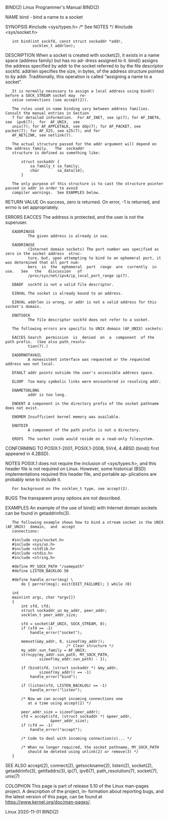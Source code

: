 BIND(2)                                  Linux Programmer's Manual                                  BIND(2)

NAME
       bind - bind a name to a socket

SYNOPSIS
       #include <sys/types.h>          /* See NOTES */
       #include <sys/socket.h>

       int bind(int sockfd, const struct sockaddr *addr,
                socklen_t addrlen);

DESCRIPTION
       When  a  socket is created with socket(2), it exists in a name space (address family) but has no ad‐
       dress assigned to it.  bind() assigns the address specified by addr to the socket referred to by the
       file  descriptor  sockfd.  addrlen specifies the size, in bytes, of the address structure pointed to
       by addr.  Traditionally, this operation is called “assigning a name to a socket”.

       It is normally necessary to assign a local address using bind() before a SOCK_STREAM socket may  re‐
       ceive connections (see accept(2)).

       The rules used in name binding vary between address families.  Consult the manual entries in Section
       7 for detailed information.  For AF_INET, see ip(7); for AF_INET6, see  ipv6(7);  for  AF_UNIX,  see
       unix(7); for AF_APPLETALK, see ddp(7); for AF_PACKET, see packet(7); for AF_X25, see x25(7); and for
       AF_NETLINK, see netlink(7).

       The actual structure passed for the addr argument will depend on the address family.   The  sockaddr
       structure is defined as something like:

           struct sockaddr {
               sa_family_t sa_family;
               char        sa_data[14];
           }

       The only purpose of this structure is to cast the structure pointer passed in addr in order to avoid
       compiler warnings.  See EXAMPLES below.

RETURN VALUE
       On success, zero is returned.  On error, -1 is returned, and errno is set appropriately.

ERRORS
       EACCES The address is protected, and the user is not the superuser.

       EADDRINUSE
              The given address is already in use.

       EADDRINUSE
              (Internet domain sockets) The port number was specified as zero in the socket address  struc‐
              ture, but, upon attempting to bind to an ephemeral port, it was determined that all port num‐
              bers  in  the  ephemeral  port  range  are  currently  in  use.   See   the   discussion   of
              /proc/sys/net/ipv4/ip_local_port_range ip(7).

       EBADF  sockfd is not a valid file descriptor.

       EINVAL The socket is already bound to an address.

       EINVAL addrlen is wrong, or addr is not a valid address for this socket's domain.

       ENOTSOCK
              The file descriptor sockfd does not refer to a socket.

       The following errors are specific to UNIX domain (AF_UNIX) sockets:

       EACCES Search  permission  is  denied  on  a  component  of the path prefix.  (See also path_resolu‐
              tion(7).)

       EADDRNOTAVAIL
              A nonexistent interface was requested or the requested address was not local.

       EFAULT addr points outside the user's accessible address space.

       ELOOP  Too many symbolic links were encountered in resolving addr.

       ENAMETOOLONG
              addr is too long.

       ENOENT A component in the directory prefix of the socket pathname does not exist.

       ENOMEM Insufficient kernel memory was available.

       ENOTDIR
              A component of the path prefix is not a directory.

       EROFS  The socket inode would reside on a read-only filesystem.

CONFORMING TO
       POSIX.1-2001, POSIX.1-2008, SVr4, 4.4BSD (bind() first appeared in 4.2BSD).

NOTES
       POSIX.1 does not require the inclusion of <sys/types.h>, and this header file  is  not  required  on
       Linux.   However,  some historical (BSD) implementations required this header file, and portable ap‐
       plications are probably wise to include it.

       For background on the socklen_t type, see accept(2).

BUGS
       The transparent proxy options are not described.

EXAMPLES
       An example of the use of bind() with Internet domain sockets can be found in getaddrinfo(3).

       The following example shows how to bind a stream socket in the UNIX  (AF_UNIX)  domain,  and  accept
       connections:

       #include <sys/socket.h>
       #include <sys/un.h>
       #include <stdlib.h>
       #include <stdio.h>
       #include <string.h>

       #define MY_SOCK_PATH "/somepath"
       #define LISTEN_BACKLOG 50

       #define handle_error(msg) \
           do { perror(msg); exit(EXIT_FAILURE); } while (0)

       int
       main(int argc, char *argv[])
       {
           int sfd, cfd;
           struct sockaddr_un my_addr, peer_addr;
           socklen_t peer_addr_size;

           sfd = socket(AF_UNIX, SOCK_STREAM, 0);
           if (sfd == -1)
               handle_error("socket");

           memset(&my_addr, 0, sizeof(my_addr));
                               /* Clear structure */
           my_addr.sun_family = AF_UNIX;
           strncpy(my_addr.sun_path, MY_SOCK_PATH,
                   sizeof(my_addr.sun_path) - 1);

           if (bind(sfd, (struct sockaddr *) &my_addr,
                   sizeof(my_addr)) == -1)
               handle_error("bind");

           if (listen(sfd, LISTEN_BACKLOG) == -1)
               handle_error("listen");

           /* Now we can accept incoming connections one
              at a time using accept(2) */

           peer_addr_size = sizeof(peer_addr);
           cfd = accept(sfd, (struct sockaddr *) &peer_addr,
                        &peer_addr_size);
           if (cfd == -1)
               handle_error("accept");

           /* Code to deal with incoming connection(s)... */

           /* When no longer required, the socket pathname, MY_SOCK_PATH
              should be deleted using unlink(2) or remove(3) */
       }

SEE ALSO
       accept(2),  connect(2),  getsockname(2), listen(2), socket(2), getaddrinfo(3), getifaddrs(3), ip(7),
       ipv6(7), path_resolution(7), socket(7), unix(7)

COLOPHON
       This page is part of release 5.10 of the Linux man-pages project.  A description of the project, in‐
       formation   about   reporting  bugs,  and  the  latest  version  of  this  page,  can  be  found  at
       https://www.kernel.org/doc/man-pages/.

Linux                                            2020-11-01                                         BIND(2)
